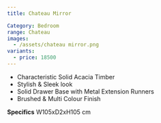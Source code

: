 ```yaml
---
title: Chateau Mirror

Category: Bedroom
range: Chateau
images:
  - /assets/chateau mirror.png
variants:
  - price: 18500
---
```

* Characteristic Solid Acacia Timber
* Stylish & Sleek look
* Solid Drawer Base with Metal Extension Runners
* Brushed & Multi Colour Finish

**Specifics**
W105xD2xH105 cm